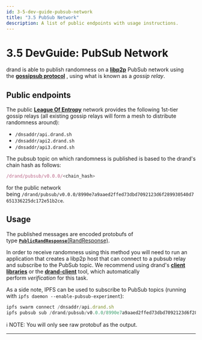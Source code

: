 ```yaml
---
id: 3-5-dev-guide-pubsub-network
title: "3.5 PubSub Network"
description: A list of public endpoints with usage instructions.
---
```

# 3.5 DevGuide: PubSub Network

drand is able to publish randomness on a [**libp2p**](https://libp2p.io/) PubSub network using the [**gossipsub protocol**](https://docs.libp2p.io/concepts/publish-subscribe/) , using what is known as a *gossip relay*.

## **Public endpoints**

The public [**League Of Entropy**](https://blog.cloudflare.com/league-of-entropy/) network provides the following 1st-tier gossip relays (all existing gossip relays will form a mesh to distribute randomness around):

- `/dnsaddr/api.drand.sh`
- `/dnsaddr/api2.drand.sh`
- `/dnsaddr/api3.drand.sh`

The pubsub topic on which randomness is published is based to the drand's chain hash as follows:

```jsx
/drand/pubsub/v0.0.0/<chain_hash>
```

for the public network being `/drand/pubsub/v0.0.0/8990e7a9aaed2ffed73dbd7092123d6f289930540d7651336225dc172e51b2ce`.

## **Usage**

The published messages are encoded protobufs of type [**`PublicRandResponse`**(RandResponse)](https://github.com/drand/drand/blob/799190bff8e1a2ce46dccfcf4e7f7d75075495b2/protobuf/drand/api.proto#L42-L53).

In order to receive randomness using this method you will need to run an application that creates a libp2p host that can connect to a pubsub relay and subscribe to the PubSub topic. We recommend using drand's [**client libraries**](3%203%20DevGuide%20Client%20Libraries%20164d2ce8c1b3489b99728a35ef774c2a.md) or the [**drand-client**](3%202%20DevGuide%20drand-client%20CLI%208f2135d9f9b645d6ae70615f370a5b3d.md) tool, which automatically perform *verification* for this task.

As a side note, IPFS can be used to subscribe to PubSub topics (running with `ipfs daemon --enable-pubsub-experiment`):

```jsx
ipfs swarm connect /dnsaddr/api.drand.sh
ipfs pubsub sub /drand/pubsub/v0.0.0/8990e7a9aaed2ffed73dbd7092123d6f289930540d7651336225dc172e51b2ce
```

<aside>
ℹ️ NOTE: You will only see raw protobuf as the output.

</aside>

---